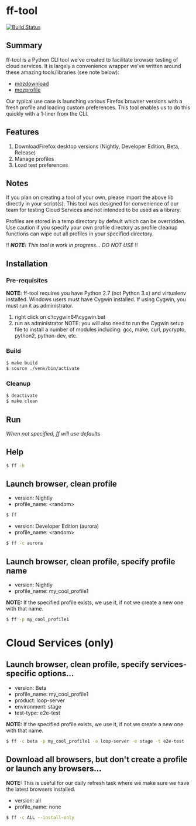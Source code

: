 # ff-tool

[![Build Status](https://travis-ci.org/rpappalax/ff-tool.svg?branch=master)](https://travis-ci.org/rpappalax/ff-tool)

## Summary

ff-tool is a Python CLI tool we've created to facilitate browser testing of
cloud services. It is largely a convenience wrapper we've written around
these amazing tools/libraries (see note below):

- [mozdownload](https://github.com/mozilla/mozdownload)
- [mozprofile](https://github.com/mozilla/mozprofile)

Our typical use case is launching various Firefox browser versions with a
fresh profile and loading custom preferences. This tool enables us to do this
quickly with a 1-liner from the CLI.

## Features

1. DownloadFirefox desktop versions (Nightly, Developer Edition, Beta, Release)
2. Manage profiles
3. Load test preferences

## Notes

If you plan on creating a tool of your own, please import the above lib
directly in your script(s). This tool was designed for convenience of our
team for testing Cloud Services and not intended to be used as a library.

Profiles are stored in a temp directory by default which can be overridden.
Use caution if you specify your own profile directory as profile cleanup
functions can wipe out all profiles in your specified directory.


:bangbang: _**NOTE:** This tool is work in progress...  DO NOT USE_ :bangbang:


## Installation

### Pre-requisites

**NOTE:** ff-tool requires you have Python 2.7 (not Python 3.x) and virtualenv installed.
Windows users must have Cygwin installed. If using Cygwin, you must run it as administrator.
1. right click on c:\cygwin64\cygwin.bat
2. run as administrator
NOTE: you will also need to run the Cygwin setup file to install a number of modules including: gcc, make, curl, pycrypto, python2, python-dev, etc.

### Build
```sh
$ make build
$ source ./venv/bin/activate
```

### Cleanup
```sh
$ deactivate
$ make clean
```

## Run
_When not specified, ff will use defaults_

## Help
```sh
$ ff -h
```

## Launch browser, clean profile

* version: Nightly
* profile_name: \<random\>
```sh
$ ff
```

* version: Developer Edition (aurora)
* profile_name: \<random\>
```sh
$ ff -c aurora
```

## Launch browser, clean profile, specify profile name

* version: Nightly
* profile_name: my_cool_profile1

**NOTE:** If the specified profile exists, we use it, if not we create a new one
with that name.

```sh
$ ff -p my_cool_profile1
```

# Cloud Services (only)
## Launch browser, clean profile, specify services-specific options...

* version: Beta
* profile_name: my_cool_profile1
* product: loop-server
* environment: stage
* test-type: e2e-test

**NOTE:** If the specified profile exists, we use it, if not we create a new one
with that name.

```sh
$ ff -c beta -p my_cool_profile1 -a loop-server -e stage -t e2e-test
```

## Download all browsers, but don't create a profile or launch any browsers...

**NOTE:** This is useful for our daily refresh task where we make sure we have
the latest browsers installed.

* version: all
* profile_name: none

```sh
$ ff -c ALL --install-only
```
